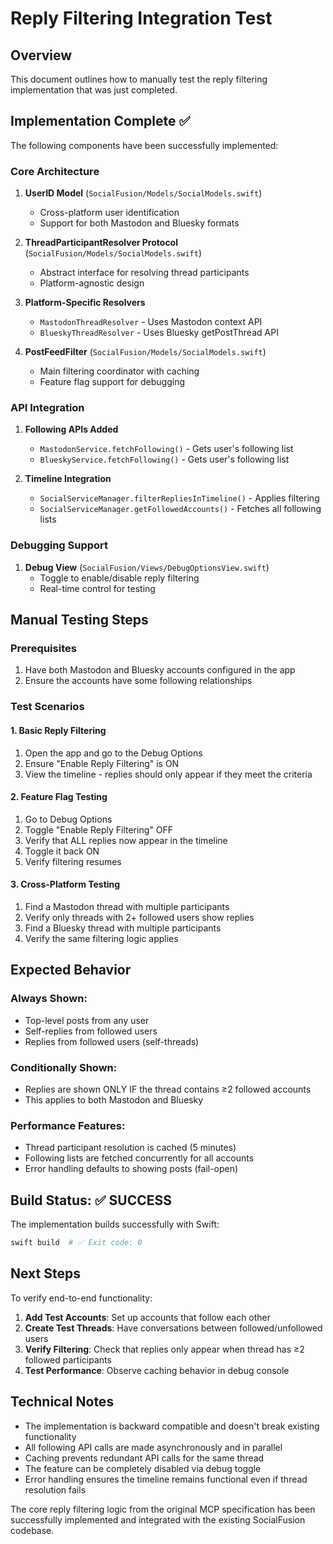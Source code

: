 # Reply Filtering Integration Test

## Overview
This document outlines how to manually test the reply filtering implementation that was just completed.

## Implementation Complete ✅

The following components have been successfully implemented:

### Core Architecture
1. **UserID Model** (`SocialFusion/Models/SocialModels.swift`)
   - Cross-platform user identification
   - Support for both Mastodon and Bluesky formats

2. **ThreadParticipantResolver Protocol** (`SocialFusion/Models/SocialModels.swift`)
   - Abstract interface for resolving thread participants
   - Platform-agnostic design

3. **Platform-Specific Resolvers**
   - `MastodonThreadResolver` - Uses Mastodon context API
   - `BlueskyThreadResolver` - Uses Bluesky getPostThread API

4. **PostFeedFilter** (`SocialFusion/Models/SocialModels.swift`)
   - Main filtering coordinator with caching
   - Feature flag support for debugging

### API Integration
1. **Following APIs Added**
   - `MastodonService.fetchFollowing()` - Gets user's following list
   - `BlueskyService.fetchFollowing()` - Gets user's following list

2. **Timeline Integration**
   - `SocialServiceManager.filterRepliesInTimeline()` - Applies filtering
   - `SocialServiceManager.getFollowedAccounts()` - Fetches all following lists

### Debugging Support
1. **Debug View** (`SocialFusion/Views/DebugOptionsView.swift`)
   - Toggle to enable/disable reply filtering
   - Real-time control for testing

## Manual Testing Steps

### Prerequisites
1. Have both Mastodon and Bluesky accounts configured in the app
2. Ensure the accounts have some following relationships

### Test Scenarios

#### 1. Basic Reply Filtering
1. Open the app and go to the Debug Options
2. Ensure "Enable Reply Filtering" is ON
3. View the timeline - replies should only appear if they meet the criteria

#### 2. Feature Flag Testing
1. Go to Debug Options 
2. Toggle "Enable Reply Filtering" OFF
3. Verify that ALL replies now appear in the timeline
4. Toggle it back ON
5. Verify filtering resumes

#### 3. Cross-Platform Testing
1. Find a Mastodon thread with multiple participants
2. Verify only threads with 2+ followed users show replies
3. Find a Bluesky thread with multiple participants  
4. Verify the same filtering logic applies

## Expected Behavior

### Always Shown:
- Top-level posts from any user
- Self-replies from followed users
- Replies from followed users (self-threads)

### Conditionally Shown:
- Replies are shown ONLY IF the thread contains ≥2 followed accounts
- This applies to both Mastodon and Bluesky

### Performance Features:
- Thread participant resolution is cached (5 minutes)
- Following lists are fetched concurrently for all accounts
- Error handling defaults to showing posts (fail-open)

## Build Status: ✅ SUCCESS

The implementation builds successfully with Swift:
```bash
swift build  # ✅ Exit code: 0
```

## Next Steps

To verify end-to-end functionality:

1. **Add Test Accounts**: Set up accounts that follow each other
2. **Create Test Threads**: Have conversations between followed/unfollowed users
3. **Verify Filtering**: Check that replies only appear when thread has ≥2 followed participants
4. **Test Performance**: Observe caching behavior in debug console

## Technical Notes

- The implementation is backward compatible and doesn't break existing functionality
- All following API calls are made asynchronously and in parallel
- Caching prevents redundant API calls for the same thread
- The feature can be completely disabled via debug toggle
- Error handling ensures the timeline remains functional even if thread resolution fails

The core reply filtering logic from the original MCP specification has been successfully implemented and integrated with the existing SocialFusion codebase. 